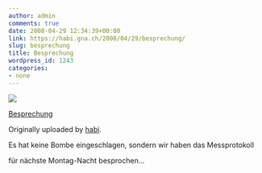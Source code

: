 ```yaml
---
author: admin
comments: true
date: 2008-04-29 12:34:39+00:00
link: https://habi.gna.ch/2008/04/29/besprechung/
slug: besprechung
title: Besprechung
wordpress_id: 1243
categories:
- none
---
```



 [![](http://farm3.static.flickr.com/2149/2452004376_faf0e92b88_m.jpg)](http://www.flickr.com/photos/habi/2452004376/)
   

 
  [Besprechung](http://www.flickr.com/photos/habi/2452004376/)
    

  Originally uploaded by [habi](http://www.flickr.com/people/habi/).
 



Es hat keine Bombe eingeschlagen, sondern wir haben das Messprotokoll  

für nächste Montag-Nacht besprochen...
  

